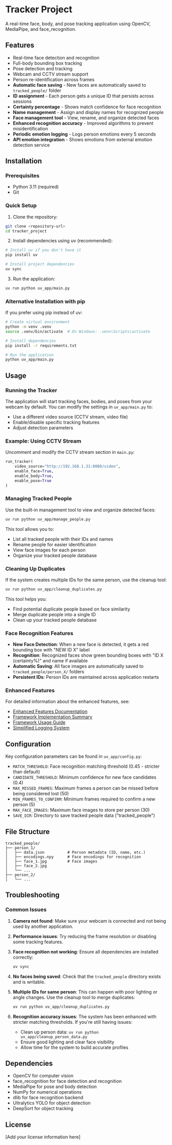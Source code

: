 # Tracker Project

A real-time face, body, and pose tracking application using OpenCV, MediaPipe, and face_recognition.

## Features

- Real-time face detection and recognition
- Full-body bounding box tracking
- Pose detection and tracking
- Webcam and CCTV stream support
- Person re-identification across frames
- **Automatic face saving** - New faces are automatically saved to `tracked_people/` folder
- **ID assignment** - Each person gets a unique ID that persists across sessions
- **Certainty percentage** - Shows match confidence for face recognition
- **Name management** - Assign and display names for recognized people
- **Face management tool** - View, rename, and organize detected faces
- **Enhanced recognition accuracy** - Improved algorithms to prevent misidentification
- **Periodic emotion logging** - Logs person emotions every 5 seconds
- **API emotion integration** - Shows emotions from external emotion detection service

## Installation

### Prerequisites

- Python 3.11 (required)
- Git

### Quick Setup

1. Clone the repository:
```bash
git clone <repository-url>
cd tracker_project
```

2. Install dependencies using uv (recommended):
```bash
# Install uv if you don't have it
pip install uv

# Install project dependencies
uv sync
```

3. Run the application:
```bash
uv run python uv_app/main.py
```

### Alternative Installation with pip

If you prefer using pip instead of uv:

```bash
# Create virtual environment
python -m venv .venv
source .venv/bin/activate  # On Windows: .venv\Scripts\activate

# Install dependencies
pip install -r requirements.txt

# Run the application
python uv_app/main.py
```

## Usage

### Running the Tracker

The application will start tracking faces, bodies, and poses from your webcam by default. You can modify the settings in `uv_app/main.py` to:

- Use a different video source (CCTV stream, video file)
- Enable/disable specific tracking features
- Adjust detection parameters

### Example: Using CCTV Stream

Uncomment and modify the CCTV stream section in `main.py`:

```python
run_tracker(
    video_source="http://192.168.1.31:8080/video",
    enable_face=True,
    enable_body=True,
    enable_pose=True
)
```

### Managing Tracked People

Use the built-in management tool to view and organize detected faces:

```bash
uv run python uv_app/manage_people.py
```

This tool allows you to:
- List all tracked people with their IDs and names
- Rename people for easier identification
- View face images for each person
- Organize your tracked people database

### Cleaning Up Duplicates

If the system creates multiple IDs for the same person, use the cleanup tool:

```bash
uv run python uv_app/cleanup_duplicates.py
```

This tool helps you:
- Find potential duplicate people based on face similarity
- Merge duplicate people into a single ID
- Clean up your tracked people database

### Face Recognition Features

- **New Face Detection**: When a new face is detected, it gets a red bounding box with "NEW ID X" label
- **Recognition**: Recognized faces show green bounding boxes with "ID X (certainty%)" and name if available
- **Automatic Saving**: All face images are automatically saved to `tracked_people/person_X/` folders
- **Persistent IDs**: Person IDs are maintained across application restarts

### Enhanced Features

For detailed information about the enhanced features, see:
- [Enhanced Features Documentation](README_ENHANCED_FEATURES.md)
- [Framework Implementation Summary](IMPLEMENTATION_SUMMARY.md)
- [Framework Usage Guide](README_FRAMEWORK.md)
- [Simplified Logging System](README_SIMPLIFIED_LOGGING.md)

## Configuration

Key configuration parameters can be found in `uv_app/config.py`:

- `MATCH_THRESHOLD`: Face recognition matching threshold (0.45 - stricter than default)
- `CANDIDATE_THRESHOLD`: Minimum confidence for new face candidates (0.4)
- `MAX_MISSED_FRAMES`: Maximum frames a person can be missed before being considered lost (50)
- `MIN_FRAMES_TO_CONFIRM`: Minimum frames required to confirm a new person (5)
- `MAX_FACE_IMAGES`: Maximum face images to store per person (30)
- `SAVE_DIR`: Directory to save tracked people data ("tracked_people")

## File Structure

```
tracked_people/
├── person_1/
│   ├── data.json          # Person metadata (ID, name, etc.)
│   ├── encodings.npy      # Face encodings for recognition
│   ├── face_1.jpg         # Face images
│   ├── face_2.jpg
│   └── ...
├── person_2/
│   └── ...
```

## Troubleshooting

### Common Issues

1. **Camera not found**: Make sure your webcam is connected and not being used by another application.

2. **Performance issues**: Try reducing the frame resolution or disabling some tracking features.

3. **Face recognition not working**: Ensure all dependencies are installed correctly:
   ```bash
   uv sync
   ```

4. **No faces being saved**: Check that the `tracked_people` directory exists and is writable.

5. **Multiple IDs for same person**: This can happen with poor lighting or angle changes. Use the cleanup tool to merge duplicates:
   ```bash
   uv run python uv_app/cleanup_duplicates.py
   ```

6. **Recognition accuracy issues**: The system has been enhanced with stricter matching thresholds. If you're still having issues:
   - Clean up person data: `uv run python uv_app/cleanup_person_data.py`
   - Ensure good lighting and clear face visibility
   - Allow time for the system to build accurate profiles

## Dependencies

- OpenCV for computer vision
- face_recognition for face detection and recognition
- MediaPipe for pose and body detection
- NumPy for numerical operations
- dlib for face recognition backend
- Ultralytics YOLO for object detection
- DeepSort for object tracking

## License

[Add your license information here]